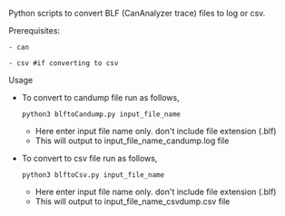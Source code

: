 Python scripts to convert BLF (CanAnalyzer trace) files to log or csv.

Prerequisites:

    - can
    
    - csv #if converting to csv
    
Usage

* To convert to candump file run as follows,
  
    `python3 blftoCandump.py input_file_name` 
    
    * Here enter input file name only. don't include file extension (.blf)
    * This will output to input_file_name_candump.log file
    
* To convert to csv file run as follows, 

    `python3 blftoCsv.py input_file_name `
    
    * Here enter input file name only. don't include file extension (.blf)
    * This will output to  input_file_name_csvdump.csv file
